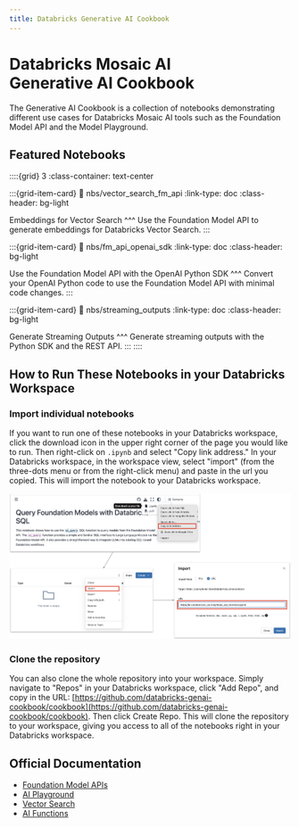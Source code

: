 ```yaml
---
title: Databricks Generative AI Cookbook
---
```


# Databricks Mosaic AI <br> Generative AI Cookbook

The Generative AI Cookbook is a collection of notebooks demonstrating different use cases for Databricks Mosaic AI tools such as the Foundation Model API and the Model Playground.

## Featured Notebooks

::::{grid} 3
:class-container: text-center

:::{grid-item-card}
:link: nbs/vector_search_fm_api
:link-type: doc
:class-header: bg-light

Embeddings for Vector Search
^^^
Use the Foundation Model API to generate embeddings for Databricks Vector Search.
:::

:::{grid-item-card}
:link: nbs/fm_api_openai_sdk
:link-type: doc
:class-header: bg-light

Use the Foundation Model API with the OpenAI Python SDK
^^^
Convert your OpenAI Python code to use the Foundation Model API with minimal code changes.
:::

:::{grid-item-card}
:link: nbs/streaming_outputs
:link-type: doc
:class-header: bg-light

Generate Streaming Outputs
^^^
Generate streaming outputs with the Python SDK and the REST API.
:::
::::

## How to Run These Notebooks in your Databricks Workspace

### Import individual notebooks

If you want to run one of these notebooks in your Databricks workspace, click the download icon in the upper right corner of the page you would like to run. Then right-click on `.ipynb` and select "Copy link address." In your Databricks workspace, in the workspace view, select "import" (from the three-dots menu or from the right-click menu) and paste in the url you copied. This will import the notebook to your Databricks workspace.

![Image](./images/index/import_notebook.png)

### Clone the repository

You can also clone the whole repository into your workspace. Simply navigate to "Repos" in your Databricks workspace, click "Add Repo", and copy in the URL: [https://github.com/databricks-genai-cookbook/cookbook](https://github.com/databricks-genai-cookbook/cookbook). Then click Create Repo. This will clone the repository to your workspace, giving you access to all of the notebooks right in your Databricks workspace.

## Official Documentation
- [Foundation Model APIs](https://docs.databricks.com/en/machine-learning/foundation-models/index.html)
- [AI Playground](https://docs.databricks.com/en/large-language-models/ai-playground.html)
- [Vector Search](https://docs.databricks.com/en/generative-ai/vector-search.html)
- [AI Functions](https://docs.databricks.com/en/large-language-models/ai-functions.html)


```{tableofcontents}
```



